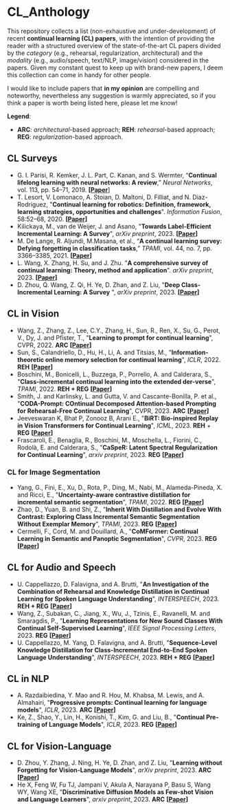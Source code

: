 # CL_Anthology

This repository collects a list (non-exhaustive and under-development) of recent **continual learning (CL) papers**, with the intention of providing the reader with a structured overview of the state-of-the-art CL papers divided by the *category* (e.g., rehearsal, regularization, architectural) and the *modality*  (e.g., audio/speech, text/NLP, image/vision) considered in the papers. Given my constant quest to keep up with brand-new papers, I deem this collection can come in handy for other people. 

I would like to include papers that **in my opinion** are compelling and noteworthy, nevertheless any suggestion is warmly appreciated, so if you think a paper is worth being listed here, please let me know!

**Legend**:
- **ARC**: *architectural*-based approach; **REH**: *rehearsal*-based approach; **REG**: *regularization*-based approach.

## CL Surveys

- G. I. Parisi, R. Kemker, J. L. Part, C. Kanan, and S. Wermter, “**Continual lifelong learning with neural networks: A review**,” *Neural Networks*, vol. 113, pp. 54–71, 2019. **[[Paper](https://arxiv.org/abs/1802.07569)**]
- T. Lesort, V. Lomonaco, A. Stoian, D. Maltoni, D. Filliat, and N. Diaz-Rodriguez, "**Continual learning for
robotics: Definition, framework, learning strategies, opportunities and challenges**". *Information Fusion*, 58:52–68, 2020. **[[Paper](https://www.sciencedirect.com/science/article/abs/pii/S1566253519307377)]**
- Kilickaya, M., van de Weijer, J. and Asano, "**Towards Label-Efficient Incremental Learning: A Survey**", *arXiv preprint*, 2023. **[[Paper](https://arxiv.org/abs/2302.00353)]**
- M. De Lange, R. Aljundi, M.Masana, et al., “**A continual learning survey: Defying forgetting in classification tasks**,” *TPAMI*, vol. 44, no. 7, pp. 3366–3385, 2021. **[[Paper](https://arxiv.org/abs/1909.08383)]**
- L. Wang, X. Zhang, H. Su, and J. Zhu. "**A comprehensive survey of continual learning: Theory, method and application**". *arXiv preprint*, 2023. **[[Paper](https://arxiv.org/abs/2302.00487)]**
- D. Zhou, Q. Wang, Z. Qi, H. Ye, D. Zhan, and Z. Liu, "**Deep Class-Incremental Learning: A Survey**
", *arXiv preprint*, 2023. **[[Paper](https://arxiv.org/abs/2302.03648)]**

## CL in Vision

- Wang, Z., Zhang, Z., Lee, C.Y., Zhang, H., Sun, R., Ren, X., Su, G., Perot, V., Dy, J. and Pfister, T., "**Learning to prompt for continual learning**", CVPR, 2022. **ARC** **[[Paper](https://arxiv.org/abs/2112.08654)]**
- Sun, S., Calandriello, D., Hu, H., Li, A. and Titsias, M., "**Information-theoretic online memory selection for continual learning**", *ICLR*, 2022. **REH** **[[Paper](https://arxiv.org/abs/2204.04763)]**
- Boschini, M., Bonicelli, L., Buzzega, P., Porrello, A. and Calderara, S., "**Class-incremental continual learning into the extended der-verse**", *TPAMI*, 2022. **REH + REG** **[[Paper](https://arxiv.org/abs/2201.00766)]**
- Smith, J. and Karlinsky, L. and Gutta, V. and Cascante-Bonilla, P. et al., "**CODA-Prompt: COntinual Decomposed Attention-based Prompting for Rehearsal-Free Continual Learning**", CVPR, 2023. **ARC** **[[Paper](https://arxiv.org/abs/2211.13218)]**
- Jeeveswaran K, Bhat P, Zonooz B, Arani E., "**BiRT: Bio-inspired Replay in Vision Transformers for Continual Learning**", *ICML*, 2023. **REH** + **REG** **[[Paper](https://arxiv.org/abs/2305.04769)]**
- Frascaroli, E., Benaglia, R., Boschini, M., Moschella, L., Fiorini, C., Rodolà, E. and Calderara, S., "**CaSpeR: Latent Spectral Regularization for Continual Learning**", *arxiv preprint*, 2023. **REG** **[[Paper](https://arxiv.org/abs/2301.03345)]**

### CL for Image Segmentation

- Yang, G., Fini, E., Xu, D., Rota, P., Ding, M., Nabi, M., Alameda-Pineda, X. and Ricci, E., "**Uncertainty-aware contrastive distillation for incremental semantic segmentation**", *TPAMI*, 2022. **REG** **[[Paper](https://ieeexplore.ieee.org/abstract/document/9745778)]** 
- Zhao, D., Yuan, B. and Shi, Z., "**Inherit With Distillation and Evolve With Contrast: Exploring Class Incremental Semantic Segmentation Without Exemplar Memory**", *TPAMI*, 2023. **REG** **[[Paper](https://ieeexplore.ieee.org/document/10120962)]**
- Cermelli, F., Cord, M. and Douillard, A., "**CoMFormer: Continual Learning in Semantic and Panoptic Segmentation**", *CVPR*, 2023. **REG** **[[Paper](https://arxiv.org/abs/2211.13999)]**

## CL for Audio and Speech

- U. Cappellazzo, D. Falavigna, and A. Brutti, "**An Investigation of the Combination of Rehearsal and Knowledge Distillation in Continual Learning for Spoken Language Understanding**", *INTERSPEECH*, 2023. **REH + REG** **[[Paper](https://arxiv.org/abs/2211.08161)]**
- Wang, Z., Subakan, C., Jiang, X., Wu, J., Tzinis, E., Ravanelli, M. and Smaragdis, P., "**Learning Representations for New Sound Classes With Continual Self-Supervised Learning**", *IEEE Signal Processing Letters*, 2023. **REG** **[[Paper](https://arxiv.org/abs/2205.07390)]**
- U. Cappellazzo, M. Yang, D. Falavigna, and A. Brutti, "**Sequence-Level Knowledge Distillation for Class-Incremental End-to-End Spoken Language Understanding**", *INTERSPEECH*, 2023. **REH + REG** **[[Paper](https://arxiv.org/abs/2305.13899)]**

## CL in NLP

- A. Razdaibiedina, Y. Mao and R. Hou, M. Khabsa, M. Lewis, and A. Almahairi, "**Progressive prompts: Continual learning for language models**", *ICLR*, 2023. **ARC** **[[Paper](https://arxiv.org/abs/2301.12314)]**
- Ke, Z., Shao, Y., Lin, H., Konishi, T., Kim, G. and Liu, B., "**Continual Pre-training of Language Models**", *ICLR*, 2023. **REG** **[[Paper](https://arxiv.org/abs/2302.03241)]**


## CL for Vision-Language

- D. Zhou, Y. Zhang, J. Ning, H. Ye, D. Zhan, and Z. Liu, "**Learning without Forgetting for Vision-Language Models**", *arXiv preprint*, 2023. **ARC** **[[Paper](https://arxiv.org/abs/2305.19270)]**
- He X, Feng W, Fu TJ, Jampani V, Akula A, Narayana P, Basu S, Wang WY, Wang XE, "**Discriminative Diffusion Models as Few-shot Vision and Language Learners**", *arxiv preprint*, 2023. **ARC** **[[Paper](https://arxiv.org/abs/2305.10722)]**

